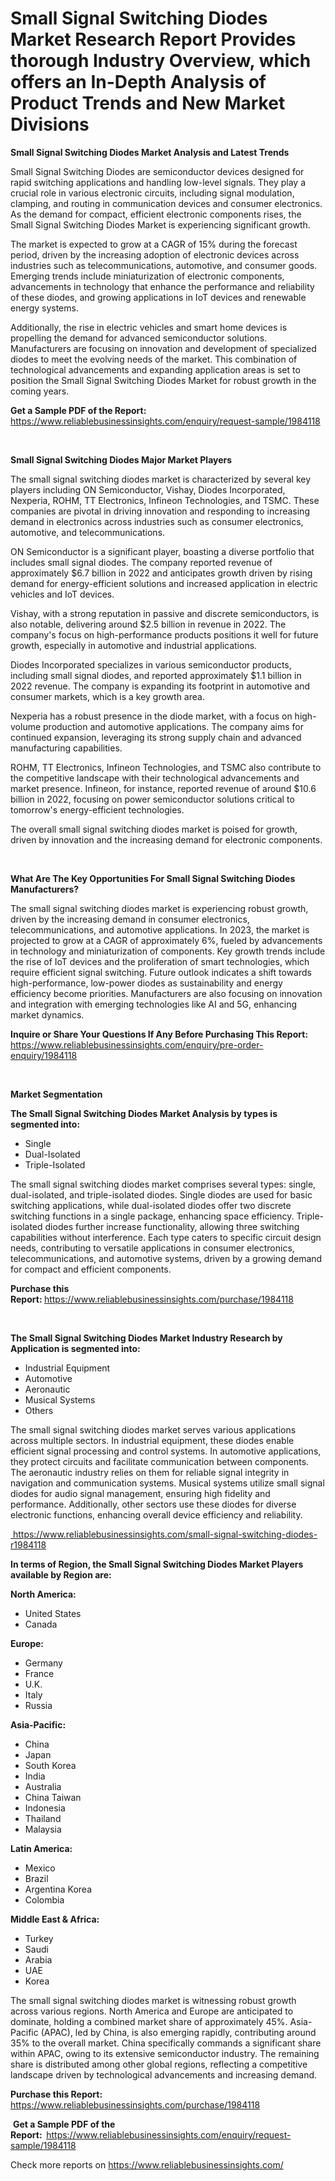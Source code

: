 <p><h1>Small Signal Switching Diodes Market Research Report Provides thorough Industry Overview, which offers an In-Depth Analysis of Product Trends and New Market Divisions</h1></p><p><strong>Small Signal Switching Diodes Market Analysis and Latest Trends</strong></p>
<p><p>Small Signal Switching Diodes are semiconductor devices designed for rapid switching applications and handling low-level signals. They play a crucial role in various electronic circuits, including signal modulation, clamping, and routing in communication devices and consumer electronics. As the demand for compact, efficient electronic components rises, the Small Signal Switching Diodes Market is experiencing significant growth.</p><p>The market is expected to grow at a CAGR of 15% during the forecast period, driven by the increasing adoption of electronic devices across industries such as telecommunications, automotive, and consumer goods. Emerging trends include miniaturization of electronic components, advancements in technology that enhance the performance and reliability of these diodes, and growing applications in IoT devices and renewable energy systems. </p><p>Additionally, the rise in electric vehicles and smart home devices is propelling the demand for advanced semiconductor solutions. Manufacturers are focusing on innovation and development of specialized diodes to meet the evolving needs of the market. This combination of technological advancements and expanding application areas is set to position the Small Signal Switching Diodes Market for robust growth in the coming years.</p></p>
<p><strong>Get a Sample PDF of the Report:&nbsp;</strong> <a href="https://www.reliablebusinessinsights.com/enquiry/request-sample/1984118?utm_campaign=3133&utm_medium=2&utm_source=Github&utm_content=ia&utm_term=06042025&utm_id=small-signal-switching-diodes">https://www.reliablebusinessinsights.com/enquiry/request-sample/1984118</a></p>
<p>&nbsp;</p>
<p><strong>Small Signal Switching Diodes Major Market Players</strong></p>
<p><p>The small signal switching diodes market is characterized by several key players including ON Semiconductor, Vishay, Diodes Incorporated, Nexperia, ROHM, TT Electronics, Infineon Technologies, and TSMC. These companies are pivotal in driving innovation and responding to increasing demand in electronics across industries such as consumer electronics, automotive, and telecommunications.</p><p>ON Semiconductor is a significant player, boasting a diverse portfolio that includes small signal diodes. The company reported revenue of approximately $6.7 billion in 2022 and anticipates growth driven by rising demand for energy-efficient solutions and increased application in electric vehicles and IoT devices.</p><p>Vishay, with a strong reputation in passive and discrete semiconductors, is also notable, delivering around $2.5 billion in revenue in 2022. The company's focus on high-performance products positions it well for future growth, especially in automotive and industrial applications. </p><p>Diodes Incorporated specializes in various semiconductor products, including small signal diodes, and reported approximately $1.1 billion in 2022 revenue. The company is expanding its footprint in automotive and consumer markets, which is a key growth area.</p><p>Nexperia has a robust presence in the diode market, with a focus on high-volume production and automotive applications. The company aims for continued expansion, leveraging its strong supply chain and advanced manufacturing capabilities.</p><p>ROHM, TT Electronics, Infineon Technologies, and TSMC also contribute to the competitive landscape with their technological advancements and market presence. Infineon, for instance, reported revenue of around $10.6 billion in 2022, focusing on power semiconductor solutions critical to tomorrow's energy-efficient technologies.</p><p>The overall small signal switching diodes market is poised for growth, driven by innovation and the increasing demand for electronic components.</p></p>
<p>&nbsp;</p>
<p><strong>What Are The Key Opportunities For Small Signal Switching Diodes Manufacturers?</strong></p>
<p><p>The small signal switching diodes market is experiencing robust growth, driven by the increasing demand in consumer electronics, telecommunications, and automotive applications. In 2023, the market is projected to grow at a CAGR of approximately 6%, fueled by advancements in technology and miniaturization of components. Key growth trends include the rise of IoT devices and the proliferation of smart technologies, which require efficient signal switching. Future outlook indicates a shift towards high-performance, low-power diodes as sustainability and energy efficiency become priorities. Manufacturers are also focusing on innovation and integration with emerging technologies like AI and 5G, enhancing market dynamics.</p></p>
<p><strong>Inquire or Share Your Questions If Any Before Purchasing This Report:</strong> <a href="https://www.reliablebusinessinsights.com/enquiry/pre-order-enquiry/1984118?utm_campaign=3133&utm_medium=2&utm_source=Github&utm_content=ia&utm_term=06042025&utm_id=small-signal-switching-diodes">https://www.reliablebusinessinsights.com/enquiry/pre-order-enquiry/1984118</a></p>
<p>&nbsp;</p>
<p><strong>Market Segmentation</strong></p>
<p><strong>The Small Signal Switching Diodes Market Analysis by types is segmented into:</strong></p>
<p><ul><li>Single</li><li>Dual-Isolated</li><li>Triple-Isolated</li></ul></p>
<p><p>The small signal switching diodes market comprises several types: single, dual-isolated, and triple-isolated diodes. Single diodes are used for basic switching applications, while dual-isolated diodes offer two discrete switching functions in a single package, enhancing space efficiency. Triple-isolated diodes further increase functionality, allowing three switching capabilities without interference. Each type caters to specific circuit design needs, contributing to versatile applications in consumer electronics, telecommunications, and automotive systems, driven by a growing demand for compact and efficient components.</p></p>
<p><strong>Purchase this Report:&nbsp;</strong><a href="https://www.reliablebusinessinsights.com/purchase/1984118?utm_campaign=3133&utm_medium=2&utm_source=Github&utm_content=ia&utm_term=06042025&utm_id=small-signal-switching-diodes">https://www.reliablebusinessinsights.com/purchase/1984118</a></p>
<p>&nbsp;</p>
<p><strong>The Small Signal Switching Diodes Market Industry Research by Application is segmented into:</strong></p>
<p><ul><li>Industrial Equipment</li><li>Automotive</li><li>Aeronautic</li><li>Musical Systems</li><li>Others</li></ul></p>
<p><p>The small signal switching diodes market serves various applications across multiple sectors. In industrial equipment, these diodes enable efficient signal processing and control systems. In automotive applications, they protect circuits and facilitate communication between components. The aeronautic industry relies on them for reliable signal integrity in navigation and communication systems. Musical systems utilize small signal diodes for audio signal management, ensuring high fidelity and performance. Additionally, other sectors use these diodes for diverse electronic functions, enhancing overall device efficiency and reliability.</p></p>
<p><a href="https://www.reliablebusinessinsights.com/small-signal-switching-diodes-r1984118?utm_campaign=3133&utm_medium=2&utm_source=Github&utm_content=ia&utm_term=06042025&utm_id=small-signal-switching-diodes">&nbsp;https://www.reliablebusinessinsights.com/small-signal-switching-diodes-r1984118</a></p>
<p><strong>In terms of Region, the Small Signal Switching Diodes Market Players available by Region are:</strong></p>
<p>
    <p> <strong> North America: </strong>
        <ul>
            <li>United States</li>
            <li>Canada</li>
        </ul>
        </p> 
    <p> <strong> Europe: </strong>
        <ul>
            <li>Germany</li>
            <li>France</li>
            <li>U.K.</li>
            <li>Italy</li>
            <li>Russia</li>
        </ul>
        </p> 
    <p> <strong> Asia-Pacific: </strong>
        <ul>
            <li>China</li>
            <li>Japan</li>
            <li>South Korea</li>
            <li>India</li>
            <li>Australia</li>
            <li>China Taiwan</li>
            <li>Indonesia</li>
            <li>Thailand</li>
            <li>Malaysia</li>
        </ul>
        </p> 
    <p> <strong> Latin America: </strong>
        <ul>
            <li>Mexico</li>
            <li>Brazil</li>
            <li>Argentina Korea</li>
            <li>Colombia</li>
        </ul>
        </p> 
    <p> <strong> Middle East & Africa: </strong>
        <ul>
            <li>Turkey</li>
            <li>Saudi</li>
            <li>Arabia</li>
            <li>UAE</li>
            <li>Korea</li>
        </ul>
    </p>
    </p>
<p><p>The small signal switching diodes market is witnessing robust growth across various regions. North America and Europe are anticipated to dominate, holding a combined market share of approximately 45%. Asia-Pacific (APAC), led by China, is also emerging rapidly, contributing around 35% to the overall market. China specifically commands a significant share within APAC, owing to its extensive semiconductor industry. The remaining share is distributed among other global regions, reflecting a competitive landscape driven by technological advancements and increasing demand.</p></p>
<p><strong>Purchase this Report: </strong><a href="https://www.reliablebusinessinsights.com/purchase/1984118?utm_campaign=3133&utm_medium=2&utm_source=Github&utm_content=ia&utm_term=06042025&utm_id=small-signal-switching-diodes">https://www.reliablebusinessinsights.com/purchase/1984118</a></p>
<p>&nbsp;<strong>Get a Sample PDF of the Report:&nbsp;&nbsp;</strong><a href="https://www.reliablebusinessinsights.com/enquiry/request-sample/1984118?utm_campaign=3133&utm_medium=2&utm_source=Github&utm_content=ia&utm_term=06042025&utm_id=small-signal-switching-diodes">https://www.reliablebusinessinsights.com/enquiry/request-sample/1984118</a></p>
<p><strong></strong></p>
<p>Check more reports on <a href="https://www.reliablebusinessinsights.com/?utm_campaign=3133&utm_medium=2&utm_source=Github&utm_content=ia&utm_term=06042025&utm_id=small-signal-switching-diodes">https://www.reliablebusinessinsights.com/</a></p>